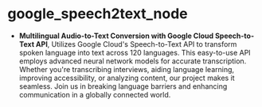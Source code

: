 # google_speech2text_node
- **Multilingual Audio-to-Text Conversion with Google Cloud Speech-to-Text API**, Utilizes Google Cloud's Speech-to-Text API to transform spoken language into text across 120 languages. This easy-to-use API employs advanced neural network models for accurate transcription. Whether you're transcribing interviews, aiding language learning, improving accessibility, or analyzing content, our project makes it seamless. Join us in breaking language barriers and enhancing communication in a globally connected world.
